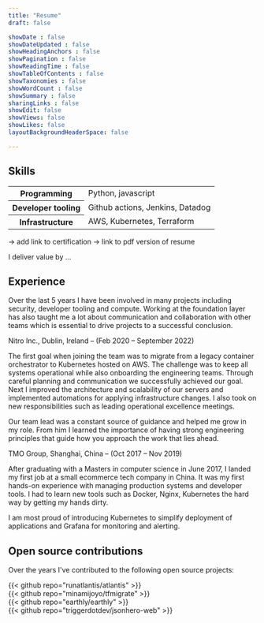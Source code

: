 ```yaml
---
title: "Resume"
draft: false

showDate : false
showDateUpdated : false
showHeadingAnchors : false
showPagination : false
showReadingTime : false
showTableOfContents : false
showTaxonomies : false 
showWordCount : false
showSummary : false
sharingLinks : false
showEdit: false
showViews: false
showLikes: false
layoutBackgroundHeaderSpace: false

---
```


## Skills

<table>
  <tr>
    <th>Programming</th>
    <td>Python, javascript</td>
  </tr>
  <tr>
    <th>Developer tooling</th>
    <td>Github actions, Jenkins, Datadog</td>
  </tr>
  <tr>
    <th>Infrastructure</th>
    <td>AWS, Kubernetes, Terraform</td>
  </tr>
</table>

-> add link to certification
-> link to pdf version of resume

I deliver value by ...

## Experience

Over the last 5 years I have been involved in many projects including security, developer tooling and compute.
Working at the foundation layer has also taught me a lot about communication and collaboration 
with other teams which is essential to drive projects to a successful conclusion.

Nitro Inc., Dublin, Ireland – (Feb 2020 – September 2022)

The first goal when joining the team was to migrate from a legacy container orchestrator to Kubernetes hosted on AWS.
The challenge was to keep all systems operational while also onboarding the engineering teams.
Through careful planning and communication we successfully achieved our goal.
Next I improved the architecture and scalability of our servers and implemented automations for applying infrastructure changes. 
I also took on new responsibilities such as leading operational excellence meetings.

Our team lead was a constant source of guidance and helped me grow in my role.
From him I learned the importance of having strong engineering principles that guide how you approach the work that lies ahead.

TMO Group, Shanghai, China – (Oct 2017 – Nov 2019)

After graduating with a Masters in computer science in June 2017, I landed my first job at 
a small ecommerce tech company in China. It was my first hands-on experience with managing 
production systems and developer tools. I had to learn new tools such as Docker, Nginx, Kubernetes
the hard way by getting my hands dirty. 

I am most proud of introducing Kubernetes to simplify deployment of applications and Grafana 
for monitoring and alerting.

## Open source contributions

Over the years I've contributed to the following open source projects:

{{< github repo="runatlantis/atlantis" >}}
</br>
{{< github repo="minamijoyo/tfmigrate" >}}
</br>
{{< github repo="earthly/earthly" >}}
</br>
{{< github repo="triggerdotdev/jsonhero-web" >}}